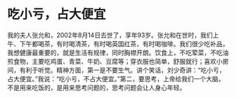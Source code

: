 # 吃小亏，占大便宜

我的夫人张允和，2002年8月14日去世了，享年93岁。张允和在世时，我们上午、下午都喝茶，有时喝清茶，有时喝英国红茶，有时喝咖啡。我们很少吃补品，我想健康最重要的，就是生活有规律，同时胸襟开朗。饮食上，不吃荤菜，不吃油煎食物，主要吃鸡蛋、青菜、牛奶、豆腐等；穿衣服也简单，舒服就行；喜欢小房间，有利于听觉。精神方面，第一是不要生气。讲个笑话，刘少奇讲：“吃小亏，占大便宜。”我说：“吃小亏，不占大便宜。”第二，要思考，上帝给我们一个大脑，不是用来吃饭的，是用来思考问题的，思考问题会让人身心年轻。